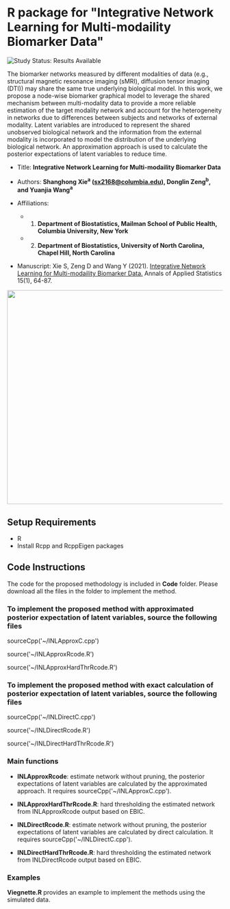 # R package for "Integrative Network Learning for Multi-modaility Biomarker Data"

<img src="https://img.shields.io/badge/Study%20Status-Results%20Available-yellow.svg" alt="Study Status: Results Available"> 

The biomarker networks measured by different modalities of data (e.g., structural magnetic resonance imaging (sMRI), diffusion tensor imaging (DTI)) may share the same true underlying biological model. In this work, we propose a node-wise biomarker graphical model to leverage the shared mechanism between multi-modality data to provide a more reliable estimation of the target modality network and account for the heterogeneity in networks due to differences between subjects and networks of external modality. Latent variables are introduced to represent the shared unobserved biological network and the information from the external modality is incorporated to model the distribution of the underlying biological network. An approximation approach is used to calculate the posterior expectations of latent variables to reduce time.  

- Title: **Integrative Network Learning for Multi-modaility Biomarker Data**
  
- Authors: **Shanghong Xie<sup>a</sup> (sx2168@columbia.edu), Donglin Zeng<sup>b</sup>, and Yuanjia Wang<sup>a</sup>**
- Affiliations: 
  + 1. **Department of Biostatistics, Mailman School of Public Health, Columbia University, New York**
  + 2. **Department of Biostatistics, University of North Carolina, Chapel Hill, North Carolina**
  
- Manuscript: Xie S, Zeng D and Wang Y (2021). [Integrative Network Learning for Multi-modaility Biomarker Data.](https://github.com/shanghongxie/INL) Annals of Applied Statistics 15(1), 64-87. 
  

<p align="center">
<img src="https://github.com/shanghongxie/Integrative-Network/blob/master/Diagram1-1.png" width="900" height="500">
</p>





## Setup Requirements
- R
- Install Rcpp and RcppEigen packages

## Code Instructions

The code for the proposed methodology is included in **Code** folder. Please download all the files in the folder to implement the method.

### To implement the proposed method with approximated posterior expectation of latent variables, source the following files
  
  sourceCpp('~/INLApproxC.cpp')
  
  source('~/INLApproxRcode.R')
  
  source('~/INLApproxHardThrRcode.R')
  
### To implement the proposed method with exact calculation of posterior expectation of latent variables, source the following files
  
  sourceCpp('~/INLDirectC.cpp')
  
  source('~/INLDirectRcode.R')
  
  source('~/INLDirectHardThrRcode.R')

### Main functions

- **INLApproxRcode**: estimate network without pruning, the posterior expectations of latent variables are calculated by the approximated approach. It requires sourceCpp('~/INLApproxC.cpp').
  
- **INLApproxHardThrRcode.R**: hard thresholding the estimated network from INLApproxRcode output based on EBIC.
  
- **INLDirectRcode.R**: estimate network without pruning, the posterior expectations of latent variables are calculated by direct calculation. It requires sourceCpp('~/INLDirectC.cpp').
  
- **INLDirectHardThrRcode.R**: hard thresholding the estimated network from INLDirectRcode output based on EBIC.

### Examples

**Viegnette.R** provides an example to implement the methods using the simulated data.

